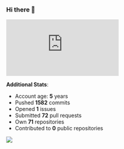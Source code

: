### Hi there 👋

![Bob's github activity graph](https://d3eqgu1c877dat.cloudfront.net/graph-stats.xml)

**Additional Stats**:
- Account age: **5** years
- Pushed **1582** commits
- Opened **1** issues
- Submitted **72** pull requests
- Own **71** repositories
- Contributed to **0** public repositories

![](https://komarev.com/ghpvc/?username=BobTheSoftwareDeveloper)
